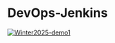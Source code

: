 # DevOps-Jenkins

[![Winter2025-demo1](https://github.com/Zuzay76/DevOps-Jenkins/actions/workflows/Winter2025-demo1.yml/badge.svg)](https://github.com/Zuzay76/DevOps-Jenkins/actions/workflows/Winter2025-demo1.yml)

